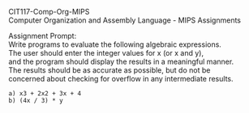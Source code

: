 CIT117-Comp-Org-MIPS  
Computer Organization and Assembly Language - MIPS Assignments

Assignment Prompt:  
Write programs to evaluate the following algebraic expressions.  
The user should enter the integer values for x (or x and y),  
and the program should display the results in a meaningful manner.  
The results should be as accurate as possible, but do not be  
concerned about checking for overflow in any intermediate results.  

    a) x3 + 2x2 + 3x + 4
    b) (4x / 3) * y
